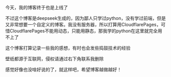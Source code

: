 今天，我的博客终于也是上线了  

不过这个博客是deepseek生成的，因为鄙人只学过python，没有学过前端，但是又非常想要一个自定义的博客。我没有服务器，所以打算用CloudflarePages，可惜CloudflarePages不能用动态，只能用静态，那我学的python在这里就完全用不上了  

这个博客打算记录一些我的感想，有时也会发些捣鼓技术的经验  

壁纸都源于互联网，侵权请通过右下角联系我删除  

感觉好像也没啥好说的了，就这样吧，希望博客越做越好！

